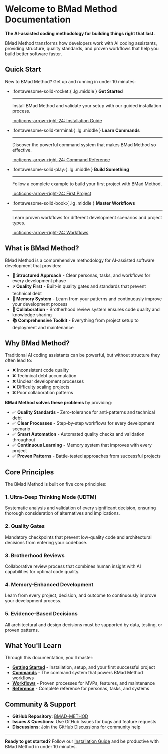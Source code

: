# Welcome to BMad Method Documentation

**The AI-assisted coding methodology for building things right that last.**

BMad Method transforms how developers work with AI coding assistants, providing structure, quality standards, and proven workflows that help you build better software faster.

## Quick Start

New to BMad Method? Get up and running in under 10 minutes:

<div class="grid cards" markdown>

-   :fontawesome-solid-rocket:{ .lg .middle } **Get Started**

    ---

    Install BMad Method and validate your setup with our guided installation process.

    [:octicons-arrow-right-24: Installation Guide](getting-started/installation.md)

-   :fontawesome-solid-terminal:{ .lg .middle } **Learn Commands**

    ---

    Discover the powerful command system that makes BMad Method so effective.

    [:octicons-arrow-right-24: Command Reference](commands/quick-reference.md)

-   :fontawesome-solid-play:{ .lg .middle } **Build Something**

    ---

    Follow a complete example to build your first project with BMad Method.

    [:octicons-arrow-right-24: First Project](getting-started/first-project.md)

-   :fontawesome-solid-book:{ .lg .middle } **Master Workflows**

    ---

    Learn proven workflows for different development scenarios and project types.

    [:octicons-arrow-right-24: Workflows](getting-started/first-project.md)

</div>

## What is BMad Method?

BMad Method is a comprehensive methodology for AI-assisted software development that provides:

- **🎯 Structured Approach** - Clear personas, tasks, and workflows for every development phase
- **⚡ Quality First** - Built-in quality gates and standards that prevent technical debt
- **🧠 Memory System** - Learn from your patterns and continuously improve your development process
- **🤝 Collaboration** - Brotherhood review system ensures code quality and knowledge sharing
- **📚 Comprehensive Toolkit** - Everything from project setup to deployment and maintenance

## Why BMad Method?

Traditional AI coding assistants can be powerful, but without structure they often lead to:

- ❌ Inconsistent code quality
- ❌ Technical debt accumulation  
- ❌ Unclear development processes
- ❌ Difficulty scaling projects
- ❌ Poor collaboration patterns

**BMad Method solves these problems** by providing:

- ✅ **Quality Standards** - Zero-tolerance for anti-patterns and technical debt
- ✅ **Clear Processes** - Step-by-step workflows for every development scenario
- ✅ **Smart Automation** - Automated quality checks and validation throughout
- ✅ **Continuous Learning** - Memory system that improves with every project
- ✅ **Proven Patterns** - Battle-tested approaches from successful projects

## Core Principles

The BMad Method is built on five core principles:

### 1. Ultra-Deep Thinking Mode (UDTM)
Systematic analysis and validation of every significant decision, ensuring thorough consideration of alternatives and implications.

### 2. Quality Gates
Mandatory checkpoints that prevent low-quality code and architectural decisions from entering your codebase.

### 3. Brotherhood Reviews
Collaborative review process that combines human insight with AI capabilities for optimal code quality.

### 4. Memory-Enhanced Development
Learn from every project, decision, and outcome to continuously improve your development process.

### 5. Evidence-Based Decisions
All architectural and design decisions must be supported by data, testing, or proven patterns.

## What You'll Learn

Through this documentation, you'll master:

- **[Getting Started](getting-started/index.md)** - Installation, setup, and your first successful project
- **[Commands](commands/quick-reference.md)** - The command system that powers BMad Method workflows
- **[Workflows](getting-started/first-project.md)** - Proven processes for MVPs, features, and maintenance
- **[Reference](reference/personas.md)** - Complete reference for personas, tasks, and systems

## Community & Support

- **GitHub Repository**: [BMAD-METHOD](https://github.com/bmadcode/BMAD-METHOD)
- **Issues & Questions**: Use GitHub Issues for bugs and feature requests
- **Discussions**: Join the GitHub Discussions for community help

---

**Ready to get started?** Follow our [Installation Guide](getting-started/installation.md) and be productive with BMad Method in under 10 minutes. 